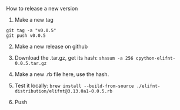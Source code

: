 How to release a new version

1. Make a new tag
```
git tag -a "v0.0.5"
git push v0.0.5
```

2. Make a new release on github

3. Download the .tar.gz, get its hash: `shasum -a 256 cpython-elifnt-0.0.5.tar.gz`

4. Make a new .rb file here, use the hash.

5. Test it locally: `brew install --build-from-source ./elifnt-distribution/elifnt@3.13.0a1-0.0.5.rb`

6. Push
